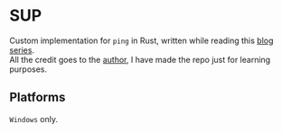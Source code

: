 # SUP
Custom implementation for `ping` in Rust, written while reading this [blog series](https://fasterthanli.me/series/making-our-own-ping).  
All the credit goes to the [author](https://fasterthanli.me/), I have made the repo just for learning purposes.

## Platforms 
`Windows` only.